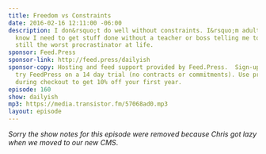 ```yaml
---
title: Freedom vs Constraints
date: 2016-02-16 12:11:00 -06:00
description: I don&rsquo;t do well without constraints. I&rsquo;m adult enough to
  know I need to get stuff done without a teacher or boss telling me to, but I&rsquo;m
  still the worst procrastinator at life.
sponsor: Feed.Press
sponsor-link: http://feed.press/dailyish
sponsor-copy: Hosting and feed support provided by Feed.Press.  Sign-up today and
  try FeedPress on a 14 day trial (no contracts or commitments). Use promo code "dailyish"
  during checkout to get 10% off your first year.
episode: 160
show: dailyish
mp3: https://media.transistor.fm/57068ad0.mp3
layout: episode
---
```


<em>Sorry the show notes for this episode were removed because Chris got lazy when we moved to our new CMS</em>.
